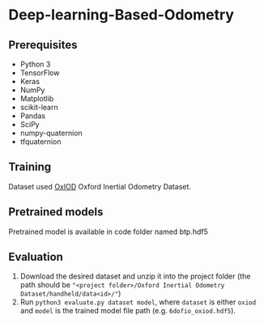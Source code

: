 # Deep-learning-Based-Odometry
## Prerequisites
- Python 3
- TensorFlow
- Keras
- NumPy
- Matplotlib
- scikit-learn
- Pandas
- SciPy
- numpy-quaternion
- tfquaternion
## Training

Dataset used  [OxIOD](http://deepio.cs.ox.ac.uk/) Oxford Inertial Odometry Dataset.
## Pretrained models

Pretrained model is available in code folder named btp.hdf5
## Evaluation

1. Download the desired dataset and unzip it into the project folder (the path should be `"<project folder>/Oxford Inertial Odometry Dataset/handheld/data<id>/"`)
2. Run `python3 evaluate.py dataset model`, where `dataset` is either `oxiod` and `model` is the trained model file path (e.g. `6dofio_oxiod.hdf5`).
